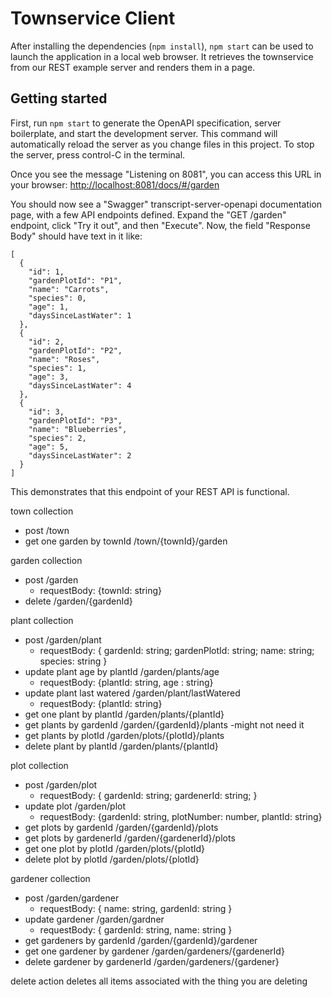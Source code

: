 # Townservice Client

After installing the dependencies (`npm install`), `npm start` can be used to launch the application in a local web browser. It retrieves the townservice from our REST example server and renders them in a page.

## Getting started
First, run `npm start` to generate the OpenAPI specification, server boilerplate, and start the development server.
This command will automatically reload the server as you change files in this project.
To stop the server, press control-C in the terminal.

Once you see the message "Listening on 8081", you can access this URL in your browser: 
[http://localhost:8081/docs/#/garden](http://localhost:8081/docs/#/garden)

You should now see a "Swagger" transcript-server-openapi documentation page, with a few API endpoints defined. Expand the "GET /garden" endpoint, click "Try it out", and then "Execute". Now, the field "Response Body" should have text in it like:
```
[
  {
    "id": 1,
    "gardenPlotId": "P1",
    "name": "Carrots",
    "species": 0,
    "age": 1,
    "daysSinceLastWater": 1
  },
  {
    "id": 2,
    "gardenPlotId": "P2",
    "name": "Roses",
    "species": 1,
    "age": 3,
    "daysSinceLastWater": 4
  },
  {
    "id": 3,
    "gardenPlotId": "P3",
    "name": "Blueberries",
    "species": 2,
    "age": 5,
    "daysSinceLastWater": 2
  }
]
```

This demonstrates that this endpoint of your REST API is functional.

town collection 
- post /town 
- get one garden by townId /town/{townId}/garden

garden collection 
- post /garden 
  - requestBody: {townId: string}
- delete /garden/{gardenId} 

plant collection 
- post /garden/plant 
  - requestBody: { gardenId: string; gardenPlotId: string; name: string; species: string }
- update plant age by plantId /garden/plants/age
  - requestBody: {plantId: string, age : string}
- update plant last watered /garden/plant/lastWatered 
  - requestBody: {plantId: string}
- get one plant by plantId /garden/plants/{plantId}
- get plants by gardenId /garden/{gardenId}/plants -might not need it 
- get plants by plotId /garden/plots/{plotId}/plants
- delete plant by plantId /garden/plants/{plantId}

plot collection 
- post /garden/plot
  - requestBody: { gardenId: string; gardenerId: string; }
- update plot /garden/plot
  - requestBody: {gardenId: string, plotNumber: number, plantId: string}
- get plots by gardenId /garden/{gardenId}/plots
- get plots by gardenerId /garden/{gardenerId}/plots
- get one plot by plotId /garden/plots/{plotId}
- delete plot by plotId /garden/plots/{plotId}

gardener collection 
- post /garden/gardener
  - requestBody: { name: string, gardenId: string }
- update gardener /garden/gardner
  - requestBody: { gardenId: string, name: string }
- get gardeners by gardenId /garden/{gardenId}/gardener
- get one gardener by gardener /garden/gardeners/{gardenerId}
- delete gardener by gardenerId /garden/gardeners/{gardener}

delete action deletes all items associated with the thing you are deleting 